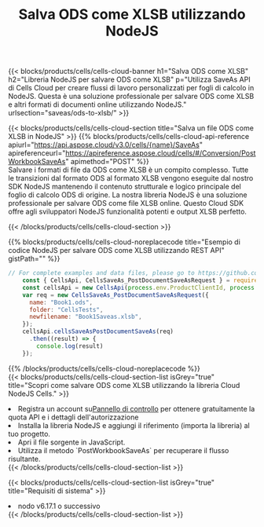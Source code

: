 ﻿---
title:  Salva ODS come XLSB utilizzando NodeJS
description:  Utilizzando Aspose.Cells Cloud SDK per NodeJS per salvare il file in formato ODS come file in formato XLSB.
kwords: Excel, Save ODS as XLSB, REST, NodeJS
howto: How to save ODS as XLSB using Aspose.Cells Cloud NodeJS library.
---
{{< blocks/products/cells/cells-cloud-banner h1="Salva ODS come XLSB" h2="Libreria NodeJS per salvare ODS come XLSB" p="Utilizza SaveAs API di Cells Cloud per creare flussi di lavoro personalizzati per fogli di calcolo in NodeJS. Questa è una soluzione professionale per salvare ODS come XLSB e altri formati di documenti online utilizzando NodeJS." urlsection="saveas/ods-to-xlsb/" >}}

{{< blocks/products/cells/cells-cloud-section title="Salva un file ODS come XLSB in NodeJS" >}}
{{% blocks/products/cells/cells-cloud-api-reference apiurl="https://api.aspose.cloud/v3.0/cells/{name}/SaveAs" apireferenceurl="https://apireference.aspose.cloud/cells/#/Conversion/PostWorkbookSaveAs" apimethod="POST" %}}
<br/>
Salvare i formati di file da ODS come XLSB è un compito complesso. Tutte le transizioni dal formato ODS al formato XLSB vengono eseguite dal nostro SDK NodeJS mantenendo il contenuto strutturale e logico principale del foglio di calcolo ODS di origine. La nostra libreria NodeJS è una soluzione professionale per salvare ODS come file XLSB online. Questo Cloud SDK offre agli sviluppatori NodeJS funzionalità potenti e output XLSB perfetto.

{{< /blocks/products/cells/cells-cloud-section >}}

{{% blocks/products/cells/cells-cloud-noreplacecode title="Esempio di codice NodeJS per salvare ODS come XLSB utilizzando REST API" gistPath="" %}}
  
```js
// For complete examples and data files, please go to https://github.com/aspose-cells-cloud/aspose-cells-cloud-node/
    const { CellsApi, CellsSaveAs_PostDocumentSaveAsRequest } = require("asposecellscloud");
    const cellsApi = new CellsApi(process.env.ProductClientId, process.env.ProductClientSecret);
    var req = new CellsSaveAs_PostDocumentSaveAsRequest({
      name: "Book1.ods",
      folder: "CellsTests",
      newfilename: "Book1Saveas.xlsb",
    });
    cellsApi.cellsSaveAsPostDocumentSaveAs(req)
      .then((result) => {
        console.log(result)
    });
```
  
{{% /blocks/products/cells/cells-cloud-noreplacecode %}}
<br/>
{{< blocks/products/cells/cells-cloud-section-list isGrey="true" title="Scopri come salvare ODS come XLSB utilizzando la libreria Cloud NodeJS Cells." >}}
<li> Registra un account su<a href="https://dashboard.aspose.cloud/">Pannello di controllo</a> per ottenere gratuitamente la quota API e i dettagli dell'autorizzazione</li>
<li>Installa la libreria NodeJS e aggiungi il riferimento (importa la libreria) al tuo progetto.</li>
<li>Apri il file sorgente in JavaScript.</li>
<li>Utilizza il metodo `PostWorkbookSaveAs` per recuperare il flusso risultante.</li>
{{< /blocks/products/cells/cells-cloud-section-list >}}

{{< blocks/products/cells/cells-cloud-section-list isGrey="true" title="Requisiti di sistema" >}}
<li>nodo v6.17.1 o successivo</li>
{{< /blocks/products/cells/cells-cloud-section-list >}}
